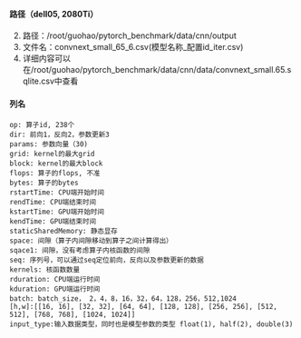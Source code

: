 #### 路径（dell05, 2080Ti）

2. 路径：/root/guohao/pytorch_benchmark/data/cnn/output
2. 文件名：convnext_small_65_6.csv(模型名称_配置id_iter.csv)
3. 详细内容可以在/root/guohao/pytorch_benchmark/data/cnn/data/convnext_small.65.sqlite.csv中查看

#### 列名

```
op: 算子id, 238个
dir: 前向1，反向2，参数更新3
params: 参数向量（30)
grid: kernel的最大grid
block: kernel的最大block
flops: 算子的flops, 不准
bytes: 算子的bytes
rstartTime: CPU端开始时间
rendTime: CPU端结束时间
kstartTime: GPU端开始时间
kendTime: GPU端结束时间
staticSharedMemory: 静态显存
space: 间隙（算子内间隙移动到算子之间计算得出）
sqace1: 间隙，没有考虑算子内核函数的间隙
seq: 序列号，可以通过seq定位前向，反向以及参数更新的数据
kernels: 核函数数量
rduration: CPU端运行时间
kduration: GPU端运行时间
batch: batch_size， 2，4，8，16，32，64，128，256，512,1024
[h,w]:[[16, 16], [32, 32], [64, 64], [128, 128], [256, 256], [512, 512], [768, 768], [1024, 1024]]
input_type:输入数据类型，同时也是模型参数的类型 float(1), half(2), double(3)
```